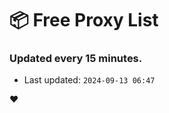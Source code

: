 # :package: Free Proxy List
### Updated every 15 minutes.

- Last updated: `2024-09-13 06:47`

:heart:
